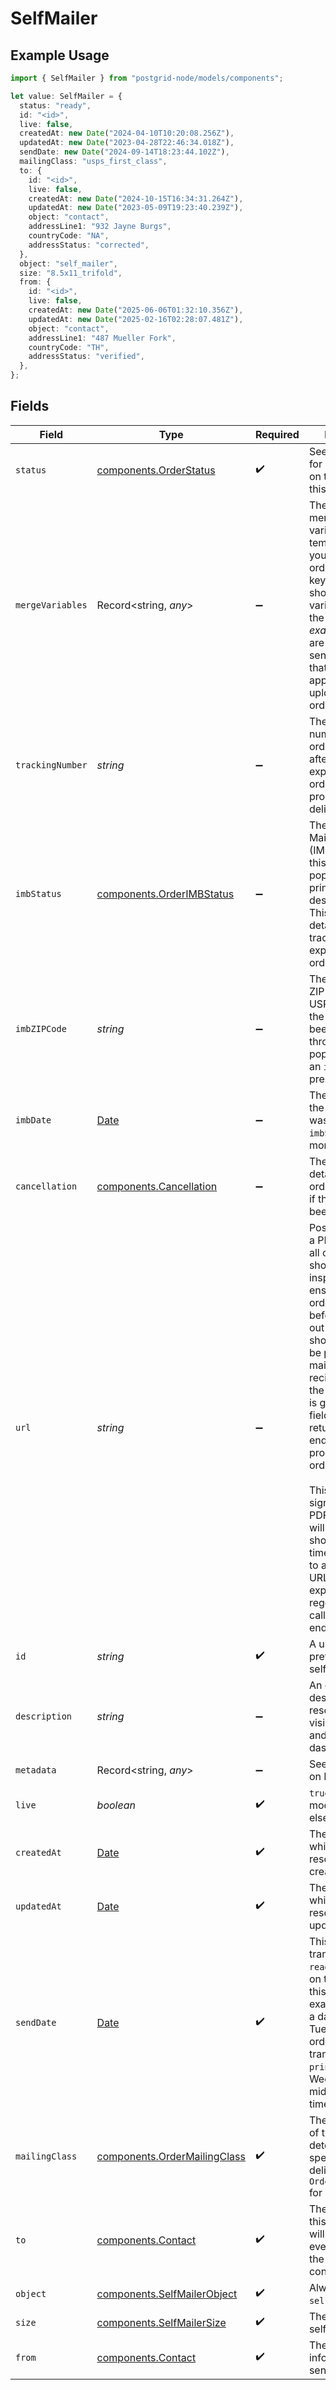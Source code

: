 # SelfMailer

## Example Usage

```typescript
import { SelfMailer } from "postgrid-node/models/components";

let value: SelfMailer = {
  status: "ready",
  id: "<id>",
  live: false,
  createdAt: new Date("2024-04-10T10:20:08.256Z"),
  updatedAt: new Date("2023-04-28T22:46:34.018Z"),
  sendDate: new Date("2024-09-14T18:23:44.102Z"),
  mailingClass: "usps_first_class",
  to: {
    id: "<id>",
    live: false,
    createdAt: new Date("2024-10-15T16:34:31.264Z"),
    updatedAt: new Date("2023-05-09T19:23:40.239Z"),
    object: "contact",
    addressLine1: "932 Jayne Burgs",
    countryCode: "NA",
    addressStatus: "corrected",
  },
  object: "self_mailer",
  size: "8.5x11_trifold",
  from: {
    id: "<id>",
    live: false,
    createdAt: new Date("2025-06-06T01:32:10.356Z"),
    updatedAt: new Date("2025-02-16T02:28:07.481Z"),
    object: "contact",
    addressLine1: "487 Mueller Fork",
    countryCode: "TH",
    addressStatus: "verified",
  },
};
```

## Fields

| Field                                                                                                                                                                                                                                                                                                                                                                                                                                                                                                                            | Type                                                                                                                                                                                                                                                                                                                                                                                                                                                                                                                             | Required                                                                                                                                                                                                                                                                                                                                                                                                                                                                                                                         | Description                                                                                                                                                                                                                                                                                                                                                                                                                                                                                                                      |
| -------------------------------------------------------------------------------------------------------------------------------------------------------------------------------------------------------------------------------------------------------------------------------------------------------------------------------------------------------------------------------------------------------------------------------------------------------------------------------------------------------------------------------- | -------------------------------------------------------------------------------------------------------------------------------------------------------------------------------------------------------------------------------------------------------------------------------------------------------------------------------------------------------------------------------------------------------------------------------------------------------------------------------------------------------------------------------- | -------------------------------------------------------------------------------------------------------------------------------------------------------------------------------------------------------------------------------------------------------------------------------------------------------------------------------------------------------------------------------------------------------------------------------------------------------------------------------------------------------------------------------- | -------------------------------------------------------------------------------------------------------------------------------------------------------------------------------------------------------------------------------------------------------------------------------------------------------------------------------------------------------------------------------------------------------------------------------------------------------------------------------------------------------------------------------- |
| `status`                                                                                                                                                                                                                                                                                                                                                                                                                                                                                                                         | [components.OrderStatus](../../models/components/orderstatus.md)                                                                                                                                                                                                                                                                                                                                                                                                                                                                 | :heavy_check_mark:                                                                                                                                                                                                                                                                                                                                                                                                                                                                                                               | See `OrderStatus` for more details on the status of this order.                                                                                                                                                                                                                                                                                                                                                                                                                                                                  |
| `mergeVariables`                                                                                                                                                                                                                                                                                                                                                                                                                                                                                                                 | Record<string, *any*>                                                                                                                                                                                                                                                                                                                                                                                                                                                                                                            | :heavy_minus_sign:                                                                                                                                                                                                                                                                                                                                                                                                                                                                                                               | These will be merged with the variables in the template or HTML you create this order with. The keys in this object should match the variable names in the template _exactly_ as they are case-sensitive. Note that these _do not_ apply to PDFs uploaded with the order.                                                                                                                                                                                                                                                        |
| `trackingNumber`                                                                                                                                                                                                                                                                                                                                                                                                                                                                                                                 | *string*                                                                                                                                                                                                                                                                                                                                                                                                                                                                                                                         | :heavy_minus_sign:                                                                                                                                                                                                                                                                                                                                                                                                                                                                                                               | The tracking number of this order. Populated after an express/certified order has been processed for delivery.                                                                                                                                                                                                                                                                                                                                                                                                                   |
| `imbStatus`                                                                                                                                                                                                                                                                                                                                                                                                                                                                                                                      | [components.OrderIMBStatus](../../models/components/orderimbstatus.md)                                                                                                                                                                                                                                                                                                                                                                                                                                                           | :heavy_minus_sign:                                                                                                                                                                                                                                                                                                                                                                                                                                                                                                               | The Intelligent Mail Barcode (IMB) status of this order. Only populated for US-printed and US-destined orders. This is the most detailed way to track non-express/certified orders.                                                                                                                                                                                                                                                                                                                                              |
| `imbZIPCode`                                                                                                                                                                                                                                                                                                                                                                                                                                                                                                                     | *string*                                                                                                                                                                                                                                                                                                                                                                                                                                                                                                                         | :heavy_minus_sign:                                                                                                                                                                                                                                                                                                                                                                                                                                                                                                               | The most recent ZIP code of the USPS facility that the order has been processed through. Only populated when an `imbStatus` is present.                                                                                                                                                                                                                                                                                                                                                                                          |
| `imbDate`                                                                                                                                                                                                                                                                                                                                                                                                                                                                                                                        | [Date](https://developer.mozilla.org/en-US/docs/Web/JavaScript/Reference/Global_Objects/Date)                                                                                                                                                                                                                                                                                                                                                                                                                                    | :heavy_minus_sign:                                                                                                                                                                                                                                                                                                                                                                                                                                                                                                               | The last date that the IMB status was updated. See `imbStatus` for more details.                                                                                                                                                                                                                                                                                                                                                                                                                                                 |
| `cancellation`                                                                                                                                                                                                                                                                                                                                                                                                                                                                                                                   | [components.Cancellation](../../models/components/cancellation.md)                                                                                                                                                                                                                                                                                                                                                                                                                                                               | :heavy_minus_sign:                                                                                                                                                                                                                                                                                                                                                                                                                                                                                                               | The cancellation details of this order. Populated if the order has been cancelled.                                                                                                                                                                                                                                                                                                                                                                                                                                               |
| `url`                                                                                                                                                                                                                                                                                                                                                                                                                                                                                                                            | *string*                                                                                                                                                                                                                                                                                                                                                                                                                                                                                                                         | :heavy_minus_sign:                                                                                                                                                                                                                                                                                                                                                                                                                                                                                                               | PostGrid renders a PDF preview for all orders. This should be inspected to ensure that the order is correct before it is sent out because it shows what will be printed and mailed to the recipient. Once the PDF preview is generated, this field will be returned by all `GET` endpoints which produce this order.<br/><br/>This URL is a signed link to the PDF preview. It will expire after a short period of time. If you need to access this URL after it has expired, you can regenerate it by calling the `GET` endpoint again. |
| `id`                                                                                                                                                                                                                                                                                                                                                                                                                                                                                                                             | *string*                                                                                                                                                                                                                                                                                                                                                                                                                                                                                                                         | :heavy_check_mark:                                                                                                                                                                                                                                                                                                                                                                                                                                                                                                               | A unique ID prefixed with self_mailer_                                                                                                                                                                                                                                                                                                                                                                                                                                                                                           |
| `description`                                                                                                                                                                                                                                                                                                                                                                                                                                                                                                                    | *string*                                                                                                                                                                                                                                                                                                                                                                                                                                                                                                                         | :heavy_minus_sign:                                                                                                                                                                                                                                                                                                                                                                                                                                                                                                               | An optional string describing this resource. Will be visible in the API and the dashboard.                                                                                                                                                                                                                                                                                                                                                                                                                                       |
| `metadata`                                                                                                                                                                                                                                                                                                                                                                                                                                                                                                                       | Record<string, *any*>                                                                                                                                                                                                                                                                                                                                                                                                                                                                                                            | :heavy_minus_sign:                                                                                                                                                                                                                                                                                                                                                                                                                                                                                                               | See the section on Metadata.                                                                                                                                                                                                                                                                                                                                                                                                                                                                                                     |
| `live`                                                                                                                                                                                                                                                                                                                                                                                                                                                                                                                           | *boolean*                                                                                                                                                                                                                                                                                                                                                                                                                                                                                                                        | :heavy_check_mark:                                                                                                                                                                                                                                                                                                                                                                                                                                                                                                               | `true` if this is a live mode resource else `false`.                                                                                                                                                                                                                                                                                                                                                                                                                                                                             |
| `createdAt`                                                                                                                                                                                                                                                                                                                                                                                                                                                                                                                      | [Date](https://developer.mozilla.org/en-US/docs/Web/JavaScript/Reference/Global_Objects/Date)                                                                                                                                                                                                                                                                                                                                                                                                                                    | :heavy_check_mark:                                                                                                                                                                                                                                                                                                                                                                                                                                                                                                               | The UTC time at which this resource was created.                                                                                                                                                                                                                                                                                                                                                                                                                                                                                 |
| `updatedAt`                                                                                                                                                                                                                                                                                                                                                                                                                                                                                                                      | [Date](https://developer.mozilla.org/en-US/docs/Web/JavaScript/Reference/Global_Objects/Date)                                                                                                                                                                                                                                                                                                                                                                                                                                    | :heavy_check_mark:                                                                                                                                                                                                                                                                                                                                                                                                                                                                                                               | The UTC time at which this resource was last updated.                                                                                                                                                                                                                                                                                                                                                                                                                                                                            |
| `sendDate`                                                                                                                                                                                                                                                                                                                                                                                                                                                                                                                       | [Date](https://developer.mozilla.org/en-US/docs/Web/JavaScript/Reference/Global_Objects/Date)                                                                                                                                                                                                                                                                                                                                                                                                                                    | :heavy_check_mark:                                                                                                                                                                                                                                                                                                                                                                                                                                                                                                               | This order will transition from `ready` to `printing` on the day after this date. For example, if this is a date on Tuesday, the order will transition to `printing` on Wednesday at midnight eastern time.                                                                                                                                                                                                                                                                                                                      |
| `mailingClass`                                                                                                                                                                                                                                                                                                                                                                                                                                                                                                                   | [components.OrderMailingClass](../../models/components/ordermailingclass.md)                                                                                                                                                                                                                                                                                                                                                                                                                                                     | :heavy_check_mark:                                                                                                                                                                                                                                                                                                                                                                                                                                                                                                               | The mailing class of this order. This determines the speed and cost of delivery. See `OrderMailingClass` for more details.                                                                                                                                                                                                                                                                                                                                                                                                       |
| `to`                                                                                                                                                                                                                                                                                                                                                                                                                                                                                                                             | [components.Contact](../../models/components/contact.md)                                                                                                                                                                                                                                                                                                                                                                                                                                                                         | :heavy_check_mark:                                                                                                                                                                                                                                                                                                                                                                                                                                                                                                               | The recipient of this order. This will be provided even if you delete the underlying contact.                                                                                                                                                                                                                                                                                                                                                                                                                                    |
| `object`                                                                                                                                                                                                                                                                                                                                                                                                                                                                                                                         | [components.SelfMailerObject](../../models/components/selfmailerobject.md)                                                                                                                                                                                                                                                                                                                                                                                                                                                       | :heavy_check_mark:                                                                                                                                                                                                                                                                                                                                                                                                                                                                                                               | Always `self_mailer`.                                                                                                                                                                                                                                                                                                                                                                                                                                                                                                            |
| `size`                                                                                                                                                                                                                                                                                                                                                                                                                                                                                                                           | [components.SelfMailerSize](../../models/components/selfmailersize.md)                                                                                                                                                                                                                                                                                                                                                                                                                                                           | :heavy_check_mark:                                                                                                                                                                                                                                                                                                                                                                                                                                                                                                               | The size of the self-mailer.                                                                                                                                                                                                                                                                                                                                                                                                                                                                                                     |
| `from`                                                                                                                                                                                                                                                                                                                                                                                                                                                                                                                           | [components.Contact](../../models/components/contact.md)                                                                                                                                                                                                                                                                                                                                                                                                                                                                         | :heavy_check_mark:                                                                                                                                                                                                                                                                                                                                                                                                                                                                                                               | The contact information of the sender.                                                                                                                                                                                                                                                                                                                                                                                                                                                                                           |